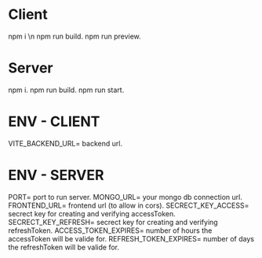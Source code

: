 # Client

 npm i \n
 npm run build.
 npm run preview.

# Server

 npm i.
 npm run build.
 npm run start.

# ENV - CLIENT
 VITE_BACKEND_URL= backend url.

# ENV - SERVER
 PORT= port to run server.
 MONGO_URL= your mongo db connection url.
 FRONTEND_URL= frontend url (to allow in cors).
 SECRECT_KEY_ACCESS= secrect key for creating and verifying accessToken.
 SECRECT_KEY_REFRESH= secrect key for creating and verifying refreshToken.
 ACCESS_TOKEN_EXPIRES= number of hours the accessToken will be valide for.
 REFRESH_TOKEN_EXPIRES= number of days the refreshToken will be valide for.
